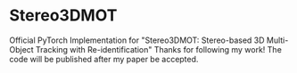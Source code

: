 # Stereo3DMOT
Official PyTorch Implementation for "Stereo3DMOT: Stereo-based 3D Multi-Object Tracking with Re-identification"
Thanks for following my work! 
The code will be published after my paper be accepted.

